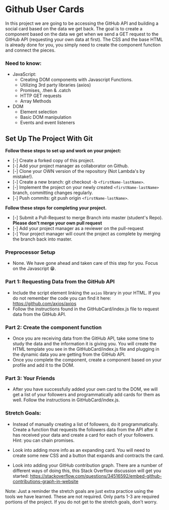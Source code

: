 # Github User Cards

In this project we are going to be accessing the GitHub API and building a social card based on the data we get back. The goal is to create a component based on the data we get when we send a GET request to the GitHub API (requesting your own data at first). The CSS and the base HTML is already done for you, you simply need to create the component function and connect the pieces.

### Need to know:
* JavaScript:
  * Creating DOM components with Javascript Functions.
  * Utilizing 3rd party libraries (axios)
  * Promises, .then & .catch
  * HTTP GET requests
  * Array Methods
* DOM
  * Element selection
  * Basic DOM manipulation
  * Events and event listeners

## Set Up The Project With Git

**Follow these steps to set up and work on your project:**

* [-] Create a forked copy of this project.
* [-] Add your project manager as collaborator on Github.
* [-] Clone your OWN version of the repository (Not Lambda's by mistake!).
* [-] Create a new branch: git checkout -b `<firstName-lastName>`.
* [-] Implement the project on your newly created `<firstName-lastName>` branch, committing changes regularly.
* [-] Push commits: git push origin `<firstName-lastName>`.

**Follow these steps for completing your project.**

* [-] Submit a Pull-Request to merge <firstName-lastName> Branch into master (student's  Repo). **Please don't merge your own pull request**
* [-] Add your project manager as a reviewer on the pull-request
* [-] Your project manager will count the project as complete by merging the branch back into master.

### Preprocessor Setup

  * None. We have gone ahead and taken care of this step for you. Focus on the Javascript 😁.

### Part 1: Requesting Data from the GitHub API
* Include the script element linking the `axios` library in your HTML. If you do not remember the code you can find it here: https://github.com/axios/axios
* Follow the instructions found in the GitHubCard/index.js file to request data from the GitHub API.

### Part 2: Create the component function

* Once you are receiving data from the GitHub API, take some time to study the data and the information it is giving you. You will create the HTML template you see in the GitHubCard/index.js file and plugging in the dynamic data you are getting from the GitHub API.
* Once you complete the component, create a component based on your profile and add it to the DOM.

### Part 3: Your Friends

* After you have successfully added your own card to the DOM, we will get a list of your followers and programmatically add cards for them as well. Follow the instructions in GitHubCard/index.js. 

### Stretch Goals:

* Instead of manually creating a list of followers, do it programmatically. Create a function that requests the followers data from the API after it has received your data and create a card for each of your followers. Hint: you can chain promises.

* Look into adding more info as an expanding card. You will need to create some new CSS and a button that expands and contracts the card. 

* Look into adding your GitHub contribution graph. There are a number of different ways of doing this, this Stack Overflow discussion will get you started: https://stackoverflow.com/questions/34516592/embed-github-contributions-graph-in-website

Note: Just a reminder the stretch goals are just extra practice using the tools we have learned. These are not required. Only parts 1-3 are required portions of the project. If you do not get to the stretch goals, don't worry.
